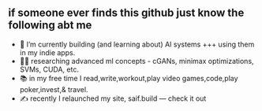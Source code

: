 ## if someone ever finds this github just know the following abt me

- 🔭 I’m currently building (and learning about) AI systems +++ using them in my indie apps.
- 👨‍💻 researching advanced ml concepts - cGANs, minimax optimizations, SVMs, CUDA, etc.
- 📚 in my free time I read,write,workout,play video games,code,play poker,invest,& travel.
- ✍️ recently I relaunched my site, saif.build — check it out

